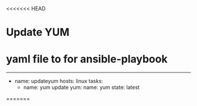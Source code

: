 <<<<<<< HEAD
# Update YUM
# yaml file to for ansible-playbook 
---
  - name: updateyum
    hosts: linux
    tasks:
      - name: yum update
        yum:
          name: yum
          state: latest



=======
